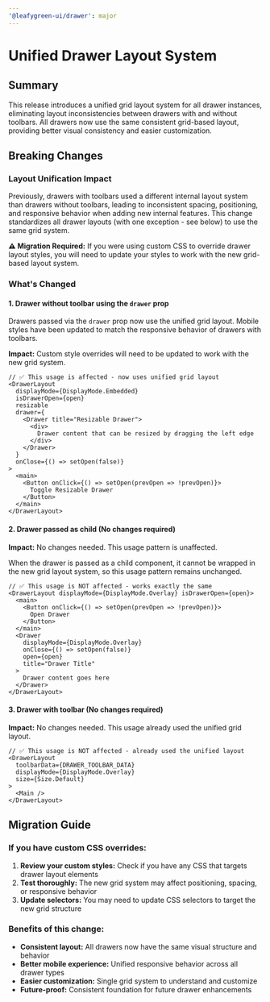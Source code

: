 ```yaml
---
'@leafygreen-ui/drawer': major
---
```


# Unified Drawer Layout System

## Summary

This release introduces a unified grid layout system for all drawer instances, eliminating layout inconsistencies between drawers with and without toolbars. All drawers now use the same consistent grid-based layout, providing better visual consistency and easier customization.

## Breaking Changes

### Layout Unification Impact

Previously, drawers with toolbars used a different internal layout system than drawers without toolbars, leading to inconsistent spacing, positioning, and responsive behavior when adding new internal features. This change standardizes all drawer layouts (with one exception - see below) to use the same grid system.

**⚠️ Migration Required:** If you were using custom CSS to override drawer layout styles, you will need to update your styles to work with the new grid-based layout system.

### What's Changed

#### 1. Drawer without toolbar using the `drawer` prop

Drawers passed via the `drawer` prop now use the unified grid layout. Mobile styles have been updated to match the responsive behavior of drawers with toolbars.

**Impact:** Custom style overrides will need to be updated to work with the new grid system.

```tsx
// ✅ This usage is affected - now uses unified grid layout
<DrawerLayout
  displayMode={DisplayMode.Embedded}
  isDrawerOpen={open}
  resizable
  drawer={
    <Drawer title="Resizable Drawer">
      <div>
        Drawer content that can be resized by dragging the left edge
      </div>
    </Drawer>
  }
  onClose={() => setOpen(false)}
>
  <main>
    <Button onClick={() => setOpen(prevOpen => !prevOpen)}>
      Toggle Resizable Drawer
    </Button>
  </main>
</DrawerLayout>
```

#### 2. Drawer passed as child (No changes required)

**Impact:** No changes needed. This usage pattern is unaffected.

When the drawer is passed as a child component, it cannot be wrapped in the new grid layout system, so this usage pattern remains unchanged.

```tsx
// ✅ This usage is NOT affected - works exactly the same
<DrawerLayout displayMode={DisplayMode.Overlay} isDrawerOpen={open}>
  <main>
    <Button onClick={() => setOpen(prevOpen => !prevOpen)}>
      Open Drawer
    </Button>
  </main>
  <Drawer
    displayMode={DisplayMode.Overlay}
    onClose={() => setOpen(false)}
    open={open}
    title="Drawer Title"
  >
    Drawer content goes here
  </Drawer>
</DrawerLayout>
```

#### 3. Drawer with toolbar (No changes required)

**Impact:** No changes needed. This usage already used the unified grid layout.

```tsx
// ✅ This usage is NOT affected - already used the unified layout
<DrawerLayout
  toolbarData={DRAWER_TOOLBAR_DATA}
  displayMode={DisplayMode.Overlay}
  size={Size.Default}
>
  <Main />
</DrawerLayout>
```

## Migration Guide

### If you have custom CSS overrides:

1. **Review your custom styles:** Check if you have any CSS that targets drawer layout elements
2. **Test thoroughly:** The new grid system may affect positioning, spacing, or responsive behavior
3. **Update selectors:** You may need to update CSS selectors to target the new grid structure

### Benefits of this change:

- **Consistent layout:** All drawers now have the same visual structure and behavior
- **Better mobile experience:** Unified responsive behavior across all drawer types
- **Easier customization:** Single grid system to understand and customize
- **Future-proof:** Consistent foundation for future drawer enhancements
